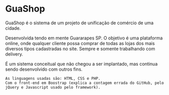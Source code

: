 # GuaShop
GuaShop é o sistema de um projeto de unificação de comércio de uma cidade.

Desenvolvida tendo em mente Guararapes SP.
O objetivo é uma plataforma online, onde qualquer cliente possa comprar de todas as lojas dos mais diversos tipos cadastradas no site.
Sempre e somente trabalhando com delivery.

  É um sistema conceitual que não chegou a ser implantado, mas continua sendo desenvolvido com outros fins.
    
	As linguagens usadas são: HTML, CSS e PHP.
    Com o front-end em Boostrap (explica a contagem errada do GitHub, pelo jQuery e Javascript usado pelo framework).
